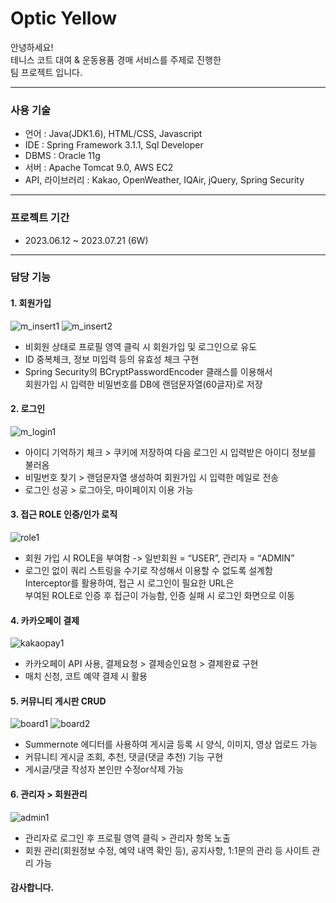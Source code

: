 # Optic Yellow
안녕하세요! <br>
테니스 코트 대여 & 운동용품 경매 서비스를 주제로 진행한 <br>
팀 프로젝트 입니다.

<hr>

### 사용 기술
<ul>
    <li>언어 : Java(JDK1.6), HTML/CSS, Javascript</li>
    <li>IDE : Spring Framework 3.1.1, Sql Developer</li>
    <li>DBMS : Oracle 11g</li>
    <li>서버 : Apache Tomcat 9.0, AWS EC2</li>
    <li>API, 라이브러리 : Kakao, OpenWeather, IQAir, jQuery, Spring Security</li>
</ul>

<hr>

### 프로젝트 기간
<ul>
    <li>2023.06.12 ~ 2023.07.21 (6W)</li>
</ul>

<hr>

### 담당 기능

#### 1. 회원가입
![m_insert1](https://github.com/tjwnsz/optic/assets/121169416/3fb9b3fd-2b94-4b51-93e6-b8ce94ede5b9)
![m_insert2](https://github.com/tjwnsz/optic/assets/121169416/ed480b40-d477-4a30-9879-4d0059adda79)

<ul>
    <li>비회원 상태로 프로필 영역 클릭 시 회원가입 및 로그인으로 유도</li>
    <li>ID 중복체크, 정보 미입력 등의 유효성 체크 구현</li>
    <li>Spring Security의 BCryptPasswordEncoder 클래스를 이용해서<br>
  회원가입 시 입력한 비밀번호를 DB에 랜덤문자열(60글자)로 저장</li>
</ul>

#### 2. 로그인
![m_login1](https://github.com/tjwnsz/optic/assets/121169416/4db236a7-f4f5-4f29-9e76-613f38ca6518)

<ul>
    <li>아이디 기억하기 체크 > 쿠키에 저장하여 다음 로그인 시 입력받은 아이디 정보를 불러옴</li>
    <li>비밀번호  찾기 > 랜덤문자열 생성하여 회원가입 시 입력한 메일로 전송</li>
    <li>로그인 성공 > 로그아웃, 마이페이지 이용 가능</li>
</ul>

#### 3. 접근 ROLE 인증/인가 로직
![role1](https://github.com/tjwnsz/optic/assets/121169416/cf010ccb-3462-4c74-9230-e2110dd745cf)

<ul>
    <li>회원 가입 시 ROLE을 부여함 -> 일반회원 = “USER”, 관리자 = “ADMIN”</li>
    <li>로그인 없이 쿼리 스트링을 수기로 작성해서 이용할 수 없도록 설계함<br>
    Interceptor를 활용하여, 접근 시 로그인이 필요한 URL은<br>
    부여된 ROLE로 인증 후 접근이 가능함, 인증 실패 시 로그인 화면으로 이동</li>
</ul>

#### 4. 카카오페이 결제
![kakaopay1](https://github.com/tjwnsz/optic/assets/121169416/af9955d4-33b3-430e-9a77-49c35c032e4a)

<ul>
    <li>카카오페이 API 사용, 결제요청 > 결제승인요청 > 결제완료 구현</li>
    <li>매치 신청, 코트 예약 결제 시 활용</li>
</ul>

#### 5. 커뮤니티 게시판 CRUD
![board1](https://github.com/tjwnsz/optic/assets/121169416/2354717e-4fd3-4c43-8cd4-dcda38356feb)
![board2](https://github.com/tjwnsz/optic/assets/121169416/c3e6f2cd-c58d-4b9b-8263-4fa9e5ff930f)

<ul>
    <li>Summernote 에디터를 사용하여 게시글 등록 시 양식, 이미지, 영상 업로드 가능</li>
    <li>커뮤니티 게시글 조회, 추천, 댓글(댓글 추천) 기능 구현</li>
    <li>게시글/댓글 작성자 본인만 수정or삭제 가능</li>
</ul>

#### 6. 관리자 > 회원관리
![admin1](https://github.com/tjwnsz/optic/assets/121169416/1a8fba7d-2fce-4859-bfe2-d37bc4f1a494)

<ul>
    <li>관리자로 로그인 후 프로필 영역 클릭 > 관리자 항목 노출</li>
    <li>회원 관리(회원정보 수정, 예약 내역 확인 등),
    공지사항, 1:1문의 관리 등 사이트 관리 가능</li>
</ul>

#### 감사합니다.
